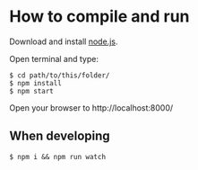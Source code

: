 How to compile and run
======================
Download and install [node.js](https://nodejs.org/).

Open terminal and type:

    $ cd path/to/this/folder/
    $ npm install
    $ npm start

Open your browser to http://localhost:8000/

When developing
---------------

    $ npm i && npm run watch
